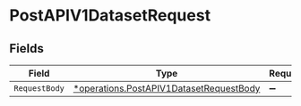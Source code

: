 # PostAPIV1DatasetRequest


## Fields

| Field                                                                                                    | Type                                                                                                     | Required                                                                                                 | Description                                                                                              |
| -------------------------------------------------------------------------------------------------------- | -------------------------------------------------------------------------------------------------------- | -------------------------------------------------------------------------------------------------------- | -------------------------------------------------------------------------------------------------------- |
| `RequestBody`                                                                                            | [*operations.PostAPIV1DatasetRequestBody](../../../pkg/models/operations/postapiv1datasetrequestbody.md) | :heavy_minus_sign:                                                                                       | N/A                                                                                                      |